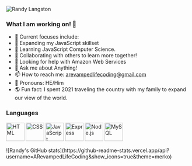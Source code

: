 ![Randy Langston](https://user-images.githubusercontent.com/83686830/137592107-081f8785-c7c1-4200-806b-da665687177b.png)



### What I am working on! 👋


- 🔬  Current focuses include: 
- 🌌  Expanding my JavaScript skillset
- 🌱  Learning JavaScript Computer Science.
- 👯  Collaborating with others to learn more together!
- 🤔  Looking for help with Amazon Web Services
- 💬  Ask me about Anything!
- 📫  How to reach me: arevampedlifecoding@gmail.com
- 👨  Pronouns: HE/Him
- 🌎  Fun fact: I spent 2021 traveling the country with my family to expand our view of the world.


### Languages 
<div style="margin: 1em 0;">
  <image src="https://raw.githubusercontent.com/github/explore/80688e429a7d4ef2fca1e82350fe8e3517d3494d/topics/html/html.png" alt="HTML" width="50" />
  <image src="https://raw.githubusercontent.com/github/explore/80688e429a7d4ef2fca1e82350fe8e3517d3494d/topics/css/css.png" alt="CSS" width="50" />
  <image src="https://raw.githubusercontent.com/github/explore/80688e429a7d4ef2fca1e82350fe8e3517d3494d/topics/javascript/javascript.png" alt="JavaScript" width="50" />
  <image src="https://raw.githubusercontent.com/github/explore/80688e429a7d4ef2fca1e82350fe8e3517d3494d/topics/express/express.png" alt="Express" width="50" />
  <image src="https://raw.githubusercontent.com/github/explore/80688e429a7d4ef2fca1e82350fe8e3517d3494d/topics/nodejs/nodejs.png" alt="Node.js" width="50" />
  <image src="https://raw.githubusercontent.com/github/explore/80688e429a7d4ef2fca1e82350fe8e3517d3494d/topics/mysql/mysql.png" alt="MySQL" width="50" />
</div>
<!-- <br>
<br>
<br> -->
![Randy's GitHub stats](https://github-readme-stats.vercel.app/api?username=ARevampedLifeCoding&show_icons=true&theme=merko)
